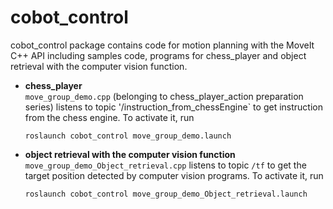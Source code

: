 # cobot_control
cobot_control package contains code for motion planning with the MoveIt C++ API including samples code, programs for chess_player and object retrieval with the computer vision function.


* **chess_player**  
  `move_group_demo.cpp` (belonging to chess_player_action preparation series) listens to topic '/instruction_from_chessEngine` to get instruction from the chess engine.
  To activate it, run
  ```
  roslaunch cobot_control move_group_demo.launch
  ```

* **object retrieval with the computer vision function**  
  `move_group_demo_Object_retrieval.cpp` listens to topic `/tf` to get the target position detected by computer vision programs.
  To activate it, run
  ```
  roslaunch cobot_control move_group_demo_Object_retrieval.launch
  ```

